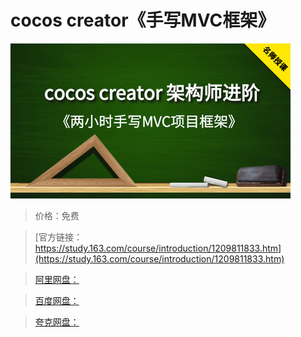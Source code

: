 # cocos creator《手写MVC框架》

![img](../../../assets/study163/free/df3c8aea0165443c9785655803b0a4b2.png)

> 价格：免费

> [官方链接：https://study.163.com/course/introduction/1209811833.htm](https://study.163.com/course/introduction/1209811833.htm)

> [阿里网盘：]()

> [百度网盘：]()

> [夸克网盘：]()
